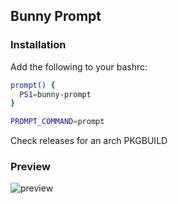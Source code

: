 ## Bunny Prompt
### Installation
Add the following to your bashrc:
```bash
prompt() {
  PS1=bunny-prompt
}

PROMPT_COMMAND=prompt
```

Check releases for an arch PKGBUILD

### Preview
![preview](https://github.com/TheBunnyMan123/bunny-prompt/assets/69465699/e9a51a3e-c131-4ff3-8a98-ead53efb7449)
